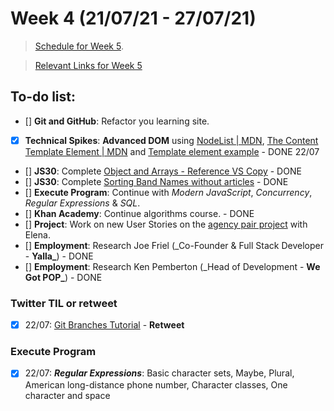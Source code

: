 # Week 4 (21/07/21 - 27/07/21)

> [Schedule for Week 5](https://learn.foundersandcoders.com/course/syllabus/pre-app-6/schedule/).

> [Relevant Links for Week 5](https://mjow1999.github.io/FAC-Links/)

## To-do list:

- [] **Git and GitHub**: Refactor you learning site.
- [x] **Technical Spikes**: **Advanced DOM** using [NodeList | MDN](https://developer.mozilla.org/en-US/docs/Web/API/NodeList), [The Content Template Element | MDN](https://developer.mozilla.org/en-US/docs/Web/HTML/Element/template) and [Template element example](https://codepen.io/oliverjam/pen/yLNEOQO?editors=1010) - DONE 22/07
- [] **JS30**: Complete [Object and Arrays - Reference VS Copy](https://courses.wesbos.com/account/access/60d7a25c8981fd4f947017c5/view/194129338) - DONE
- [] **JS30**: Complete [Sorting Band Names without articles](https://courses.wesbos.com/account/access/60d7a25c8981fd4f947017c5/view/194128929) - DONE
- [] **Execute Program**: Continue with _Modern JavaScript_, _Concurrency_, _Regular Expressions_ & _SQL_.
- [] **Khan Academy**: Continue algorithms course. - DONE
- [] **Project**: Work on new User Stories on the [agency pair project](https://github.com/fac22/Michael-Elena-Agency) with Elena.
- [] **Employment**: Research Joe Friel (\_Co-Founder & Full Stack Developer - **Yalla\_**) - DONE
- [] **Employment**: Research Ken Pemberton (\_Head of Development - **We Got POP\_**) - DONE

### Twitter TIL or retweet

- [x] 22/07: [Git Branches Tutorial](https://twitter.com/freeCodeCamp/status/1415718302635200518?s=20) - **Retweet**

### Execute Program

- [x] 22/07: **_Regular Expressions_**: Basic character sets, Maybe, Plural, American long-distance phone number, Character classes, One character and space
